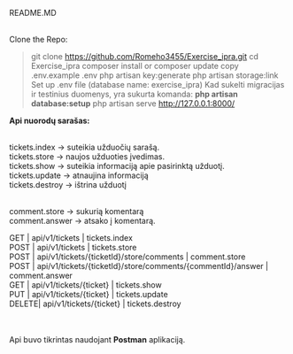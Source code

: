 README.MD <br/><br/>

Clone the Repo:
> git clone https://github.com/Romeho3455/Exercise_ipra.git
> cd Exercise_ipra
> composer install or composer update
> copy .env.example .env
> php artisan key:generate
> php artisan storage:link
> Set up .env file (database name: exercise_ipra) 
> Kad sukelti migracijas ir testinius duomenys, yra sukurta komanda: <b>php artisan database:setup</b>
> php artisan serve
http://127.0.0.1:8000/


<b>Api nuorodų sarašas:</b><br/><br/>

tickets.index -> suteikia užduočių sarašą.<br/>
tickets.store -> naujos užduoties įvedimas.<br/>
tickets.show -> suteikia informaciją apie pasirinktą užduotį.<br/>
tickets.update -> atnaujina informaciją<br/>
tickets.destroy -> ištrina užduotį<br/><br/>

comment.store -> sukurią komentarą<br/>
comment.answer -> atsako į komentarą.<br/>

GET  | api/v1/tickets                                              | tickets.index <br/>
POST | api/v1/tickets                                              | tickets.store <br/>
POST | api/v1/tickets/{ticketId}/store/comments                    | comment.store <br/>
POST | api/v1/tickets/{ticketId}/store/comments/{commentId}/answer | comment.answer <br/>
GET  | api/v1/tickets/{ticket}                                     | tickets.show <br/>
PUT  | api/v1/tickets/{ticket}                                     | tickets.update  <br/>
DELETE| api/v1/tickets/{ticket}                                    | tickets.destroy <br/><br/><br/>

Api buvo tikrintas naudojant <b>Postman</b> aplikaciją.
